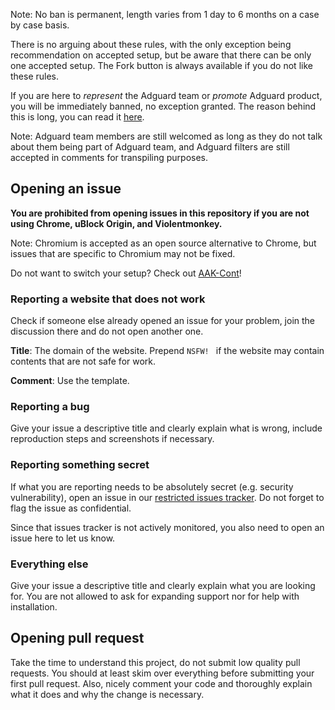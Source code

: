 Note: No ban is permanent, length varies from 1 day to 6 months on a case by case basis. 

There is no arguing about these rules, with the only exception being recommendation on accepted setup, 
but be aware that there can be only one accepted setup. The Fork button is always available if you do not 
like these rules. 

If you are here to *represent* the Adguard team or *promote* Adguard product, you will be immediately banned, 
no exception granted. The reason behind this is long, you can read it 
[here](https://github.com/jspenguin2017/uBlockProtector/issues/237). 

Note: Adguard team members are still welcomed as long as they do not talk about them being part of Adguard team, 
and Adguard filters are still accepted in comments for transpiling purposes. 

## Opening an issue

**You are prohibited from opening issues in this repository if you are not using Chrome, uBlock Origin, and Violentmonkey.**

Note: Chromium is accepted as an open source alternative to Chrome, but issues that are specific to Chromium may not be fixed. 

Do not want to switch your setup? Check out [AAK-Cont](https://xuhaiyang1234.gitlab.io/AAK-Cont/)! 

### Reporting a website that does not work

Check if someone else already opened an issue for your problem, join the discussion there and do not open another one. 

**Title**: The domain of the website. Prepend `NSFW! ` if the website may contain contents that are not safe for work. 

**Comment**: Use the template. 

### Reporting a bug

Give your issue a descriptive title and clearly explain what is wrong, include reproduction steps and screenshots if necessary. 

### Reporting something secret

If what you are reporting needs to be absolutely secret (e.g. security vulnerability), open an issue in our 
[restricted issues tracker](https://gitlab.com/xuhaiyang1234/uBlockProtectorSecretIssues/issues). 
Do not forget to flag the issue as confidential. 

Since that issues tracker is not actively monitored, you also need to open an issue here to let us know. 

### Everything else

Give your issue a descriptive title and clearly explain what you are looking for. 
You are not allowed to ask for expanding support nor for help with installation. 

## Opening pull request

Take the time to understand this project, do not submit low quality pull requests. You should at least skim over everything 
before submitting your first pull request. Also, nicely comment your code and thoroughly explain what it does and why the 
change is necessary. 

